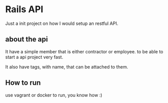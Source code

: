 # Rails API

Just a init project on how I would setup an restful API.

## about the api
It have a simple member that is either contractor or employee. to be able to start a api project very fast.

It also have tags, with name, that can be attached to them.

## How to run
use vagrant or docker to run, you know how :)
